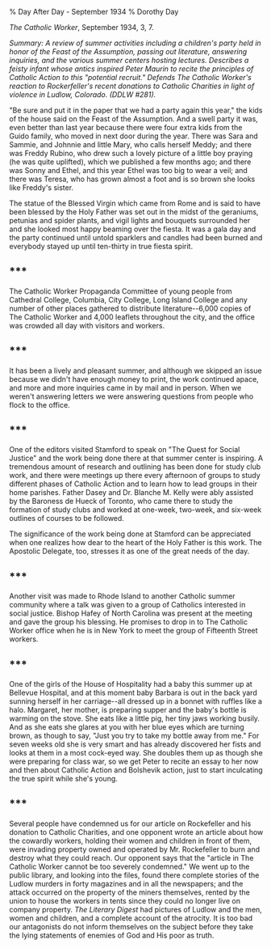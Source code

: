 % Day After Day - September 1934
% Dorothy Day

*The Catholic Worker*, September 1934, 3, 7.

*Summary: A review of summer activities including a children's party
held in honor of the Feast of the Assumption, passing out literature,
answering inquiries, and the various summer centers hosting lectures.
Describes a feisty infant whose antics inspired Peter Maurin to recite
the principles of Catholic Action to this "potential recruit." Defends
*The Catholic Worker's* reaction to Rockerfeller's recent donations to
Catholic Charities in light of violence in Ludlow, Colorado. (DDLW
\#281).*

"Be sure and put it in the paper that we had a party again this year,"
the kids of the house said on the Feast of the Assumption. And a swell
party it was, even better than last year because there were four extra
kids from the Guido family, who moved in next door during the year.
There was Sara and Sammie, and Johnnie and little Mary, who calls
herself Meddy; and there was Freddy Rubino, who drew such a lovely
picture of a little boy praying (he was quite uplifted), which we
published a few months ago; and there was Sonny and Ethel, and this year
Ethel was too big to wear a veil; and there was Teresa, who has grown
almost a foot and is so brown she looks like Freddy's sister.

The statue of the Blessed Virgin which came from Rome and is said to
have been blessed by the Holy Father was set out in the midst of the
geraniums, petunias and spider plants, and vigil lights and bouquets
surrounded her and she looked most happy beaming over the fiesta. It was
a gala day and the party continued until untold sparklers and candles
had been burned and everybody stayed up until ten-thirty in true fiesta
spirit.

## \*\*\*

The Catholic Worker Propaganda Committee of young people from Cathedral
College, Columbia, City College, Long Island College and any number of
other places gathered to distribute literature--6,000 copies of The
Catholic Worker and 4,000 leaflets throughout the city, and the office
was crowded all day with visitors and workers.

## \*\*\*

It has been a lively and pleasant summer, and although we skipped an
issue because we didn't have enough money to print, the work continued
apace, and more and more inquiries came in by mail and in person. When
we weren't answering letters we were answering questions from people who
flock to the office.

## \*\*\*

One of the editors visited Stamford to speak on "The Quest for Social
Justice" and the work being done there at that summer center is
inspiring. A tremendous amount of research and outlining has been done
for study club work, and there were meetings up there every afternoon of
groups to study different phases of Catholic Action and to learn how to
lead groups in their home parishes. Father Dasey and Dr. Blanche M.
Kelly were ably assisted by the Baroness de Hueck of Toronto, who came
there to study the formation of study clubs and worked at one-week,
two-week, and six-week outlines of courses to be followed.

The significance of the work being done at Stamford can be appreciated
when one realizes how dear to the heart of the Holy Father is this work.
The Apostolic Delegate, too, stresses it as one of the great needs of
the day.

## \*\*\*

Another visit was made to Rhode Island to another Catholic summer
community where a talk was given to a group of Catholics interested in
social justice. Bishop Hafey of North Carolina was present at the
meeting and gave the group his blessing. He promises to drop in to The
Catholic Worker office when he is in New York to meet the group of
Fifteenth Street workers.

## \*\*\*

One of the girls of the House of Hospitality had a baby this summer up
at Bellevue Hospital, and at this moment baby Barbara is out in the back
yard sunning herself in her carriage--all dressed up in a bonnet with
ruffles like a halo. Margaret, her mother, is preparing supper and the
baby's bottle is warming on the stove. She eats like a little pig, her
tiny jaws working busily. And as she eats she glares at you with her
blue eyes which are turning brown, as though to say, "Just you try to
take my bottle away from me." For seven weeks old she is very smart and
has already discovered her fists and looks at them in a most cock-eyed
way. She doubles them up as though she were preparing for class war, so
we get Peter to recite an essay to her now and then about Catholic
Action and Bolshevik action, just to start inculcating the true spirit
while she's young.

## \*\*\*

Several people have condemned us for our article on Rockefeller and his
donation to Catholic Charities, and one opponent wrote an article about
how the cowardly workers, holding their women and children in front of
them, were invading property owned and operated by Mr. Rockefeller to
burn and destroy what they could reach. Our opponent says that the
"article in The Catholic Worker cannot be too severely condemned." We
went up to the public library, and looking into the files, found there
complete stories of the Ludlow murders in forty magazines and in all the
newspapers; and the attack occurred on the property of the miners
themselves, rented by the union to house the workers in tents since they
could no longer live on company property. *The Literary Digest* had
pictures of Ludlow and the men, women and children, and a complete
account of the atrocity. It is too bad our antagonists do not inform
themselves on the subject before they take the lying statements of
enemies of God and His poor as truth.
